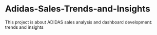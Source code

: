 # Adidas-Sales-Trends-and-Insights
This project is about ADIDAS sales analysis and dashboard development: trends and insights
